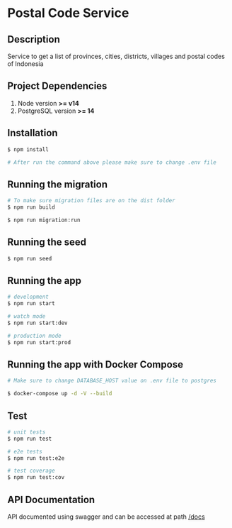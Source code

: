 # Postal Code Service
## Description

Service to get a list of provinces, cities, districts, villages and postal codes of Indonesia


## Project Dependencies
1. Node version **>= v14**
2. PostgreSQL version **>= 14**


## Installation

```bash
$ npm install

# After run the command above please make sure to change .env file
```

## Running the migration

```bash
# To make sure migration files are on the dist folder
$ npm run build

$ npm run migration:run
```

## Running the seed

```bash
$ npm run seed
```


## Running the app

```bash
# development
$ npm run start

# watch mode
$ npm run start:dev

# production mode
$ npm run start:prod
```

## Running the app with Docker Compose

```bash
# Make sure to change DATABASE_HOST value on .env file to postgres

$ docker-compose up -d -V --build
```

## Test

```bash
# unit tests
$ npm run test

# e2e tests
$ npm run test:e2e

# test coverage
$ npm run test:cov
```

## API Documentation

API documented using swagger and can be accessed at path [/docs](http://localhost:3000/docs)
